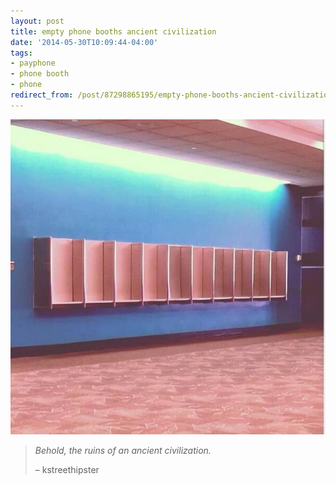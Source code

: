 ```yaml
---
layout: post
title: empty phone booths ancient civilization
date: '2014-05-30T10:09:44-04:00'
tags:
- payphone
- phone booth
- phone
redirect_from: /post/87298865195/empty-phone-booths-ancient-civilization
---
```

 ![](/images/tumblr_n6e4o8k7BO1tqzrm7o1_640.jpg)  

> _Behold, the ruins of an ancient civilization._
> 
> – kstreethipster

